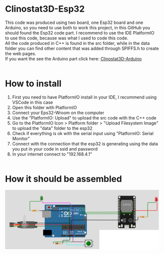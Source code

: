 # Clinostat3D-Esp32
This code was produced using two board, one Esp32 board and one Arduino, so you need to use both to work this project, in this GitHub you should found the Esp32 code part. I recommend to use the IDE PlatformIO to use this code, because was what I used to code this code. <br>
All the code produced in C++ is found in the src folder, while in the data folder you can find other content that was added through SPIFFS.h to create the web pages.<br>
If you want the see the Arduino part click here: [Clinostat3D-Arduino](https://github.com/carloterzaghi/Clinostat3D-Arduino)
<br><br>
# How to install
1. First you need to have PlatformIO install in your IDE, I recommend using VSCode in this case
2. Open this folder with PlatformIO
3. Connect your Eps32-Wroom on the computer
4. Use the "PlatformIO: Upload" to upload the src code with the C++ code
5. Go to the PlatformIO Icon > Platform folder > "Upload Filesystem Image" to upload the "data" folder to the esp32
6. Check if everything is ok with the serial input using "PlatformIO: Serial Monitor"
7. Connect with the connection that the esp32 is generating using the data you put in your code in ssid and password
8. In your internet connect to "192.168.4.1"
<br><br>

# How it should be assembled
![Alt text](https://github.com/carloterzaghi/Clinostat3D-Esp32/blob/main/image.png)
